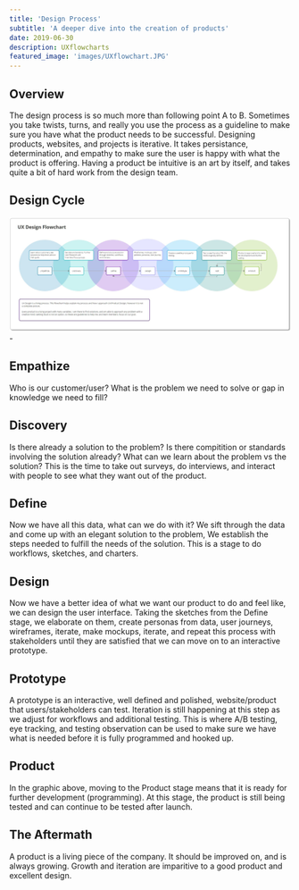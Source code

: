 ```yaml
---
title: 'Design Process'
subtitle: 'A deeper dive into the creation of products'
date: 2019-06-30 
description: UXflowcharts
featured_image: 'images/UXflowchart.JPG'
---
```


## Overview

The design process is so much more than following point A to B. Sometimes you take twists, turns, and really you use the process as a guideline to make sure you have what the product needs to be successful. Designing products, websites, and projects is iterative. It takes persistance, determination, and empathy to make sure the user is happy with what the product is offering. Having a product be intuitive is an art by itself, and takes quite a bit of hard work from the design team. 

## Design Cycle

![UX FLowchart](/images/UXflowchart.JPG)-

<!---<img src="/images/UXflowchart.JPG" alt="UX FLowchart" style="max-width: 900px">--->

## Empathize

Who is our customer/user? What is the problem we need to solve or gap in knowledge we need to fill? 

## Discovery

Is there already a solution to the problem? Is there compitition or standards involving the solution already? What can we learn about the problem vs the solution? This is the time to take out surveys, do interviews, and interact with people to see what they want out of the product.

## Define

Now we have all this data, what can we do with it? We sift through the data and come up with an elegant solution to the problem, We establish the steps needed to fulfill the needs of the solution. This is a stage to do workflows, sketches, and charters.

## Design

Now we have a better idea of what we want our product to do and feel like, we can design the user interface. Taking the sketches from the Define stage, we elaborate on them, create personas from data,  user journeys, wireframes, iterate, make mockups, iterate, and repeat this process with stakeholders until they are satisfied that we can move on to an interactive prototype.

## Prototype

A prototype is an interactive, well defined and polished, website/product that users/stakeholders can test. Iteration is still happening at this step as we adjust for workflows and additional testing. This is where A/B testing, eye tracking, and testing observation can be used to make sure we have what is needed before it is fully programmed and hooked up.

## Product

In the graphic above, moving to the Product stage means that it is ready for further development (programming). At this stage, the product is still being tested and can continue to be tested after launch.

## The Aftermath

A product is a living piece of the company. It should be improved on, and is always growing. Growth and iteration are imparitive to a good product and excellent design. 